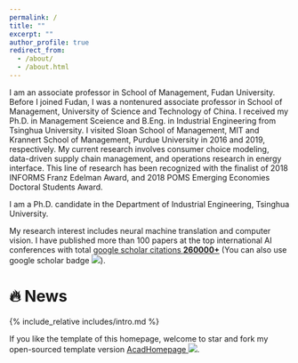 ```yaml
---
permalink: /
title: ""
excerpt: ""
author_profile: true
redirect_from: 
  - /about/
  - /about.html
---
```


<span class='anchor' id='about-me'></span>
I am an associate professor in School of Management, Fudan University. Before I joined Fudan, I was a nontenured associate professor in School of Management, University of Science and Technology of China. I received my Ph.D. in Management Sceience and B.Eng. in Industrial Engineering from Tsinghua University. I visited Sloan School of Management, MIT and Krannert School of Management, Purdue University in 2016 and 2019, respectively. My current research involves consumer choice modeling, data-driven supply chain management, and operations research in energy interface. This line of research has been recognized with the finalist of 2018 INFORMS Franz Edelman Award, and 2018 POMS Emerging Economies Doctoral Students Award.

I am a Ph.D. candidate in the Department of Industrial Engineering, Tsinghua University.

My research interest includes neural machine translation and computer vision. I have published more than 100 papers at the top international AI conferences with total <a href='https://scholar.google.com/citations?user=DhtAFkwAAAAJ'>google scholar citations <strong><span id='total_cit'>260000+</span></strong></a> (You can also use google scholar badge <a href='https://scholar.google.com/citations?user=DhtAFkwAAAAJ'><img src="https://img.shields.io/endpoint?url={{ url | url_encode }}&logo=Google%20Scholar&labelColor=f6f6f6&color=9cf&style=flat&label=citations"></a>).

# 🔥 News

{% include_relative includes/intro.md %}

If you like the template of this homepage, welcome to star and fork my open-sourced template version [AcadHomepage ![](https://img.shields.io/github/stars/RayeRen/acad-homepage.github.io?style=social)](https://github.com/RayeRen/acad-homepage.github.io).


